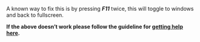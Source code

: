 
A known way to fix this is by pressing _**F11**_ twice, this will toggle to windows and back to fullscreen.

**If the above doesn’t work please follow the guideline for [getting help here](https://github.com/RRHelpSquad/Helpdesk/wiki/Getting-Help).**